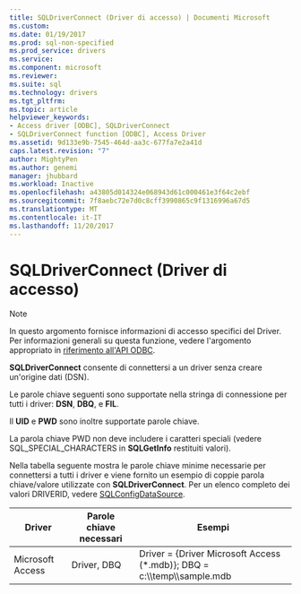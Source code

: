 ```yaml
---
title: SQLDriverConnect (Driver di accesso) | Documenti Microsoft
ms.custom: 
ms.date: 01/19/2017
ms.prod: sql-non-specified
ms.prod_service: drivers
ms.service: 
ms.component: microsoft
ms.reviewer: 
ms.suite: sql
ms.technology: drivers
ms.tgt_pltfrm: 
ms.topic: article
helpviewer_keywords:
- Access driver [ODBC], SQLDriverConnect
- SQLDriverConnect function [ODBC], Access Driver
ms.assetid: 9d133e9b-7545-464d-aa3c-677fa7e2a41d
caps.latest.revision: "7"
author: MightyPen
ms.author: genemi
manager: jhubbard
ms.workload: Inactive
ms.openlocfilehash: a43805d014324e068943d61c000461e3f64c2ebf
ms.sourcegitcommit: 7f8aebc72e7d0c8cff3990865c9f1316996a67d5
ms.translationtype: MT
ms.contentlocale: it-IT
ms.lasthandoff: 11/20/2017
---
```

# <a name="sqldriverconnect-access-driver"></a>SQLDriverConnect (Driver di accesso)
> [!NOTE]  
>  In questo argomento fornisce informazioni di accesso specifici del Driver. Per informazioni generali su questa funzione, vedere l'argomento appropriato in [riferimento all'API ODBC](../../odbc/reference/syntax/odbc-api-reference.md).  
  
 **SQLDriverConnect** consente di connettersi a un driver senza creare un'origine dati (DSN).  
  
 Le parole chiave seguenti sono supportate nella stringa di connessione per tutti i driver: **DSN**, **DBQ**, e **FIL**.  
  
 Il **UID** e **PWD** sono inoltre supportate parole chiave.  
  
 La parola chiave PWD non deve includere i caratteri speciali (vedere SQL_SPECIAL_CHARACTERS in **SQLGetInfo** restituiti valori).  
  
 Nella tabella seguente mostra le parole chiave minime necessarie per connettersi a tutti i driver e viene fornito un esempio di coppie parola chiave/valore utilizzate con **SQLDriverConnect**. Per un elenco completo dei valori DRIVERID, vedere [SQLConfigDataSource](../../odbc/microsoft/sqlconfigdatasource-access-driver.md).  
  
|Driver|Parole chiave necessari|Esempi|  
|------------|-----------------------|--------------|  
|Microsoft Access|Driver, DBQ|Driver = {Driver Microsoft Access (*.mdb)}; DBQ = c:\\\temp\\\sample.mdb|
